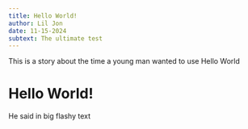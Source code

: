```yaml
---
title: Hello World!
author: Lil Jon
date: 11-15-2024
subtext: The ultimate test
---
```


This is a story about the time a young man wanted to use Hello World

# Hello World!

He said in big flashy text